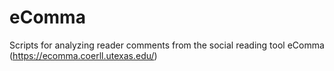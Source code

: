 # eComma
Scripts for analyzing reader comments from the social reading tool eComma (https://ecomma.coerll.utexas.edu/)
